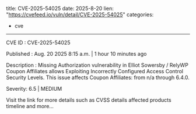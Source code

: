  
title: CVE-2025-54025
date: 2025-8-20
lien: "https://cvefeed.io/vuln/detail/CVE-2025-54025"
categories:
  - cve
---

CVE ID : CVE-2025-54025

Published :  Aug. 20
2025
8:15 a.m. | 1 hour
10 minutes ago

Description : Missing Authorization vulnerability in Elliot Sowersby / RelyWP Coupon Affiliates allows Exploiting Incorrectly Configured Access Control Security Levels. This issue affects Coupon Affiliates: from n/a through 6.4.0.

Severity: 6.5 | MEDIUM

Visit the link for more details
such as CVSS details
affected products
timeline
and more...
